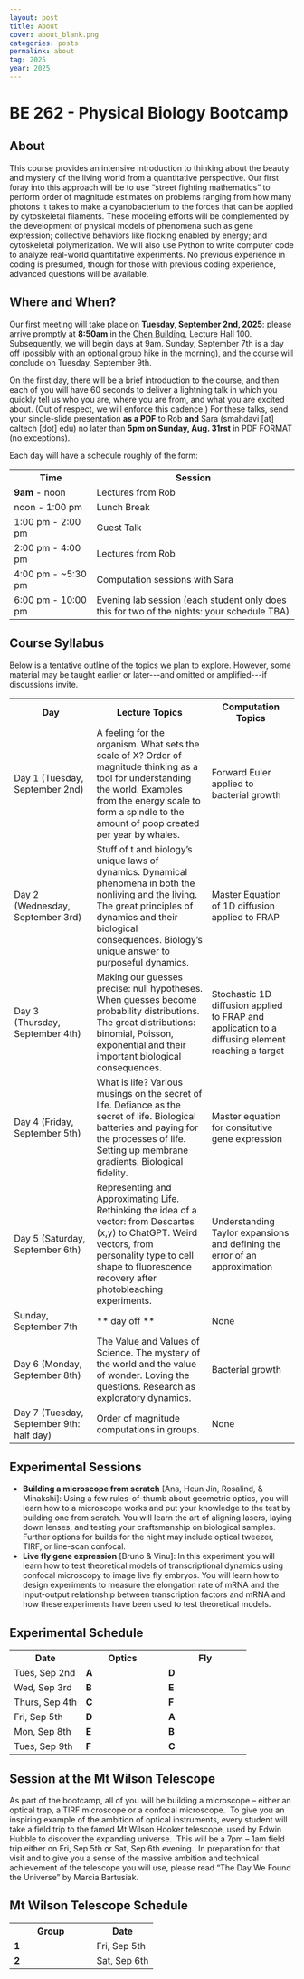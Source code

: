 ```yaml
---
layout: post
title: About
cover: about_blank.png
categories: posts
permalink: about
tag: 2025
year: 2025
---
```

# BE 262 - Physical Biology Bootcamp

## About
This course provides an intensive introduction to thinking about the beauty and mystery of the living world from a quantitative perspective. Our first foray into this approach will be to use “street fighting mathematics” to perform order of magnitude estimates on problems ranging from how many photons it takes to make a cyanobacterium to the forces that can be applied by cytoskeletal filaments. These modeling efforts will be complemented by the development of physical models of phenomena such as gene expression; collective behaviors like flocking enabled by energy; and cytoskeletal polymerization. We will also use Python to write computer code to analyze real-world quantitative experiments. No previous experience in coding is presumed, though for those with previous coding experience, advanced questions will be available.

## Where and When?
Our first meeting will take place on **Tuesday, September 2nd, 2025**: please arrive promptly at **8:50am** in the [Chen Building](https://www.caltech.edu/map/campus/tianqiao-and-chrissy-chen-neuroscience-research-building), Lecture Hall 100. Subsequently, we will begin days at 9am.
Sunday, September 7th is a day off (possibly with an optional group hike in the morning), and the course will conclude on Tuesday, September 9th.

On the first day, there will be a brief introduction to the course, and then each of you will have 60 seconds to deliver a lightning talk in which you quickly tell us who you are, where you are from, and what you are excited about. (Out of respect, we will enforce this cadence.)
For these talks, send your single-slide presentation **as a PDF** to Rob **and** Sara (smahdavi [at] caltech [dot] edu) no later than **5pm on Sunday, Aug. 31rst** in PDF FORMAT (no exceptions).  

Each day will have a schedule roughly of the form:
<table>
<tr>
    <th style="width:130px"><b>Time</b></th>
    <th><b>Session</b></th>
</tr>
<tr>
    <td><b>9am</b> - noon</td>
    <td>Lectures from Rob</td>
</tr>
<tr>
    <td>noon - 1:00 pm</td>
    <td>Lunch Break</td>
</tr>
<tr>
    <td>1:00 pm - 2:00 pm</td>
    <td>Guest Talk</td>
</tr>
<tr>
    <td>2:00 pm - 4:00 pm</td>
    <td>Lectures from Rob</td>
</tr>
<tr>
    <td>4:00 pm - ~5:30 pm</td>
    <td>Computation sessions with Sara</td>
</tr>
<tr>
    <td>6:00 pm - 10:00 pm</td>
    <td>Evening lab session (each student only does this for two of the nights: your schedule TBA)</td>
</tr>
</table>

## Course Syllabus

Below is a tentative outline of the topics we plan to explore. However, some material may be taught earlier or later---and omitted or amplified---if discussions invite.

<table>
<tr>
    <th style="width:130px"><b>Day</b></th>
    <th><b>Lecture Topics</b></th>
    <th><b>Computation Topics</b></th>
</tr>
<tr>
    <td>Day 1 (Tuesday, September 2nd)</td>
    <td> A feeling for the organism. What sets the scale of X? Order of
magnitude thinking as a tool for understanding the world. Examples
from the energy scale to form a spindle to the amount of poop created
per year by whales.</td>
    <td>Forward Euler applied to bacterial growth</td>
</tr>
<tr>
    <td>Day 2 (Wednesday, September 3rd)</td>
    <td>Stuff of t and biology’s unique laws of dynamics. Dynamical phenomena in both the nonliving and the living. The great principles of dynamics and their biological consequences. Biology’s unique answer to purposeful dynamics.</td>
    <td> Master Equation of 1D diffusion applied to FRAP</td>
</tr>
<tr>
    <td>Day 3 (Thursday, September 4th)</td>
    <td>Making our guesses precise: null hypotheses. When guesses become probability distributions. The great distributions: binomial, Poisson, exponential and their important biological consequences.</td>
    <td>Stochastic 1D diffusion applied to FRAP and application to a diffusing element reaching a target</td>
</tr>
<tr>
    <td>Day 4 (Friday, September 5th)</td>
    <td>What is life?  Various musings on the secret of life. Defiance as the secret of life.  Biological batteries and paying for the processes of life. Setting up membrane gradients. Biological fidelity.</td>
    <td>Master equation for consitutive gene expression</td>
</tr>
<tr>
    <td>Day 5 (Saturday, September 6th)</td>
    <td>Representing and Approximating Life.  Rethinking the idea of a vector: from Descartes (x,y) to ChatGPT. Weird vectors, from personality type to cell shape to fluorescence recovery after photobleaching experiments.</td>
    <td>Understanding Taylor expansions and defining the error of an approximation</td>
</tr>
<tr>
    <td> Sunday, September 7th </td>
    <td>** day off **</td>
    <td>None</td>
</tr>
<tr>
    <td>Day 6 (Monday, September 8th)</td>
    <td>The Value and Values of Science.  The mystery of the world and the value of wonder.  Loving the questions.  Research as exploratory dynamics.  </td>
    <td>Bacterial growth</td>
</tr>
<tr>
    <td>Day 7 (Tuesday, September 9th: half day)</td>
    <td> Order of magnitude computations in groups.</td>
    <td>None</td>
</tr>
</table>

## Experimental Sessions
* **Building a microscope from scratch** [Ana, Heun Jin, Rosalind, & Minakshi]: Using a few rules-of-thumb about geometric optics, you will learn how to a microscope works and put your knowledge to the test by building one from scratch. You will learn the art of aligning lasers, laying down lenses, and testing your craftsmanship on biological samples. Further options for builds for the night may include optical tweezer, TIRF, or line-scan confocal.
* **Live fly gene expression** [Bruno & Vinu]: In this experiment you will learn how to test theoretical models of transcriptional dynamics using confocal microscopy to image live fly embryos. You will learn how to design experiments to measure the elongation rate of mRNA and the input-output relationship between transcription factors and mRNA and how these experiments have been used to test theoretical models.

## Experimental Schedule
<!-- Visit [this link](https://www.dropbox.com/scl/fi/prhub7qm2aqqcvlm73m2r/2023bootcampAssignmentsExperimental.txt?rlkey=ks3fsk5nl1maj59owhy2kqnw0&dl=0) for your group assignments (for privacy, password-protected, expiring file).  -->
<table>
<tr>
    <th><b>Date</b></th>
    <th style="width:130px"><b>Optics</b></th>
    <th style="width:130px"><b>Fly</b></th>
</tr>
<tr>
    <td>Tues, Sep 2nd </td>
    <td><b> A</b></td>
    <td><b> D</b></td>
</tr>
<tr>
    <td>Wed, Sep 3rd </td>
    <td><b> B</b></td>
    <td><b> E</b></td>
</tr>
<tr>
    <td>Thurs, Sep 4th</td>
    <td><b> C</b></td>
    <td><b> F</b></td>
</tr>
<tr>
    <td>Fri, Sep 5th</td>
    <td><b> D</b></td>
    <td><b> A</b></td>
</tr>
<tr>
    <td>Mon, Sep 8th</td>
    <td><b> E</b></td>
    <td><b> B</b></td>
</tr>
<tr>
    <td>Tues, Sep 9th</td>
    <td><b> F</b></td>
    <td><b> C</b></td>
</tr>
</table>

## Session at the Mt Wilson Telescope
As part of the bootcamp, all of you will be building a microscope – either an optical trap, a TIRF microscope or a confocal microscope.  To give you an inspiring example of the ambition of optical instruments, every student will take a field trip to the famed Mt Wilson Hooker telescope, used by Edwin Hubble to discover the expanding universe.  This will be a 7pm – 1am field trip either on Fri, Sep 5th or Sat, Sep 6th  evening.  In preparation for that visit and to give you a sense of the massive ambition and technical achievement of the telescope you will use, please read “The Day We Found the Universe” by Marcia Bartusiak. 

## Mt Wilson Telescope Schedule
<table>
<tr>
    <th style="width:130px"><b> Group</b></th>
    <th><b>Date</b></th>
</tr>
<tr>
    <td><b> 1</b></td>
    <td>Fri, Sep 5th </td>
</tr>
<tr>
    <td><b> 2</b></td>
    <td>Sat, Sep 6th </td>
</tr>
</table>


